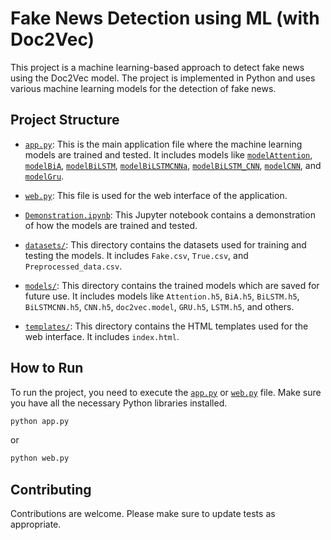 # Fake News Detection using ML (with Doc2Vec)

This project is a machine learning-based approach to detect fake news using the Doc2Vec model. The project is implemented in Python and uses various machine learning models for the detection of fake news.

## Project Structure

- [`app.py`](command:_github.copilot.openRelativePath?%5B%22app.py%22%5D "app.py"): This is the main application file where the machine learning models are trained and tested. It includes models like [`modelAttention`](command:_github.copilot.openSymbolInFile?%5B%22app.py%22%2C%22modelAttention%22%5D "app.py"), [`modelBiA`](command:_github.copilot.openSymbolInFile?%5B%22app.py%22%2C%22modelBiA%22%5D "app.py"), [`modelBiLSTM`](command:_github.copilot.openSymbolInFile?%5B%22app.py%22%2C%22modelBiLSTM%22%5D "app.py"), [`modelBiLSTMCNNa`](command:_github.copilot.openSymbolInFile?%5B%22app.py%22%2C%22modelBiLSTMCNNa%22%5D "app.py"), [`modelBiLSTM_CNN`](command:_github.copilot.openSymbolInFile?%5B%22app.py%22%2C%22modelBiLSTM_CNN%22%5D "app.py"), [`modelCNN`](command:_github.copilot.openSymbolInFile?%5B%22app.py%22%2C%22modelCNN%22%5D "app.py"), and [`modelGru`](command:_github.copilot.openSymbolInFile?%5B%22app.py%22%2C%22modelGru%22%5D "app.py").

- [`web.py`](command:_github.copilot.openRelativePath?%5B%22web.py%22%5D "web.py"): This file is used for the web interface of the application.

- [`Demonstration.ipynb`](command:_github.copilot.openRelativePath?%5B%22Demonstration.ipynb%22%5D "Demonstration.ipynb"): This Jupyter notebook contains a demonstration of how the models are trained and tested.

- [`datasets/`](command:_github.copilot.openRelativePath?%5B%22datasets%2F%22%5D "datasets/"): This directory contains the datasets used for training and testing the models. It includes `Fake.csv`, `True.csv`, and `Preprocessed_data.csv`.

- [`models/`](command:_github.copilot.openRelativePath?%5B%22models%2F%22%5D "models/"): This directory contains the trained models which are saved for future use. It includes models like `Attention.h5`, `BiA.h5`, `BiLSTM.h5`, `BiLSTMCNN.h5`, `CNN.h5`, `doc2vec.model`, `GRU.h5`, `LSTM.h5`, and others.

- [`templates/`](command:_github.copilot.openRelativePath?%5B%22templates%2F%22%5D "templates/"): This directory contains the HTML templates used for the web interface. It includes `index.html`.

## How to Run

To run the project, you need to execute the [`app.py`](command:_github.copilot.openRelativePath?%5B%22app.py%22%5D "app.py") or [`web.py`](command:_github.copilot.openRelativePath?%5B%22web.py%22%5D "web.py") file. Make sure you have all the necessary Python libraries installed.

```sh
python app.py
```

or

```sh
python web.py
```

## Contributing

Contributions are welcome. Please make sure to update tests as appropriate.